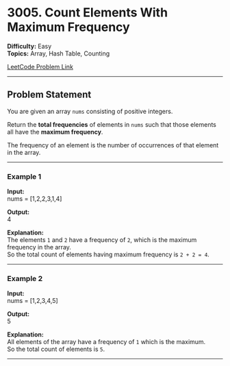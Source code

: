 # 3005. Count Elements With Maximum Frequency

**Difficulty:** Easy  
**Topics:** Array, Hash Table, Counting

[LeetCode Problem Link](https://leetcode.com/problems/count-elements-with-maximum-frequency/?envType=daily-question&envId=2025-09-22)

---

## Problem Statement

You are given an array `nums` consisting of positive integers.

Return the **total frequencies** of elements in `nums` such that those elements all have the **maximum frequency**.

The frequency of an element is the number of occurrences of that element in the array.

---

### Example 1
**Input:**  
nums = [1,2,2,3,1,4]

**Output:**  
4


**Explanation:**  
The elements `1` and `2` have a frequency of `2`, which is the maximum frequency in the array.  
So the total count of elements having maximum frequency is `2 + 2 = 4`.

---

### Example 2
**Input:**  
nums = [1,2,3,4,5]

**Output:**  
5

**Explanation:**  
All elements of the array have a frequency of `1` which is the maximum.  
So the total count of elements is `5`.

---
